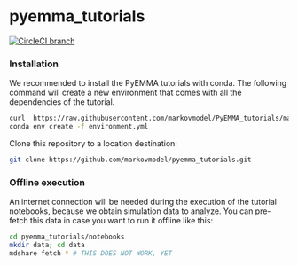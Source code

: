 # pyemma_tutorials

[![CircleCI branch](https://img.shields.io/circleci/project/github/markovmodel/pyemma_tutorials/master.svg)](https://github.com/markovmodel/pyemma_tutorials)


### Installation
We recommended to install the PyEMMA tutorials with conda. The following command will create a new environment that comes with all the dependencies of the tutorial.

```bash
curl  https://raw.githubusercontent.com/markovmodel/PyEMMA_tutorials/master/environment.yml > environment.yml
conda env create -f environment.yml
```

Clone this repository to a location destination:

```bash
git clone https://github.com/markovmodel/pyemma_tutorials.git
```

### Offline execution
An internet connection will be needed during the execution of the tutorial notebooks, because we obtain simulation data to analyze. You can pre-fetch this data in case you want to run it offline like this:

```bash
cd pyemma_tutorials/notebooks
mkdir data; cd data
mdshare fetch * # THIS DOES NOT WORK, YET
```
